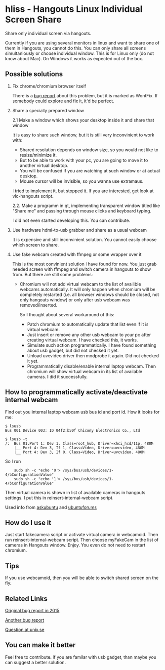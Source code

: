 hliss - Hangouts Linux Individual Screen Share
==============================================

Share only individual screen via hangouts.

Currently if you are using several monitors in linux and want to share one of them in Hangouts, you cannot do this. You can only share all screens simultaniously or choose individual window.
This is for Linux only (do not know about Mac). On Windows it works as expected out of the box.


Possible solutions
------------------
1. Fix chrome/chromium browser itself

    There is a [bug report](https://bugs.chromium.org/p/chromium/issues/detail?id=437507) about this problem, but it is marked as WontFix. If somebody could explore and fix it, it'd be perfect.
	
2. Share a specially prepared window

	2.1 Make a window which shows your desktop inside it and share that window

    It is easy to share such window, but it is still very inconvinient to work with:
    - Shared resolution depends on window size, so you would not like to resize/minimize it.
    - But to be able to work with your pc, you are going to move it to another virtual desktop.
    - You will be confused if you are watching at such window or at actual desktop.
    - Mouse cursor will be invisible, so you wanna use extramaus.

	I tried to implement it, but stopped it. If you are interested, get look at vlc-hangouts script.

    2.2. Make a programm in qt, implementing transparent window titled like "Share me" and passing through mouse clicks and keyboard typing.

    I did not even started developing this. You can contribute.

3. Use hardware hdmi-to-usb grabber and share as a usual webcam

    It is expensive and still inconvinient solution. You cannot easily choose which screen to share.

4. Use fake webcam created with ffmpeg or some wrapper over it

    This is the most convinient solution I have found for now. You just grab needed screen with ffmpeg and switch camera in hangouts to show from. But there are still some problems:
    - Chromium will not add virtual webcam to the list of availible webcams automatically.
    It will only happen when chromium will be completely restarted (i.e. all browser windows should be closed, not only hangouts window) or only after usb webcam was removed/inserted.
    
        So I thought about several workaround of this:
        - Patch chromium to automatically update that list even if it is virtual webcam.
        - Just insert or remove any other usb webcam to your pc after creating virtual webcam. I have checked this, it works.
        - Simulate such action programmatically. I have found something about usb gadget, but did not checked it yet.
        - Unload uvcvideo driver then modprobe it again. Did not checked it yet.
        - Programmatically disable/enable internal laptop webcam. Then chromium will show virtual webcam in its list of available cameras. I did it successfully.


How to programmatically activate/deactivate internal webcam
-----------------------------------------------------------

Find out you internal laptop webcam usb bus id and port id.
How it looks for me:
```
$ lsusb
Bus 001 Device 003: ID 04f2:b50f Chicony Electronics Co., Ltd

$ lsusb -t
/:  Bus 01.Port 1: Dev 1, Class=root_hub, Driver=xhci_hcd/11p, 480M
    |__ Port 4: Dev 3, If 1, Class=Video, Driver=uvcvideo, 480M
    |__ Port 4: Dev 3, If 0, Class=Video, Driver=uvcvideo, 480M
```
So I run
```
    sudo sh -c "echo '0'> /sys/bus/usb/devices/1-4/bConfigurationValue"
    sudo sh -c "echo '1'> /sys/bus/usb/devices/1-4/bConfigurationValue"
```
Then virtual camera is shown in list of available cameras in hangouts settings. I put this in reinsert-internal-webcam script.

Used info from [askubuntu](https://askubuntu.com/questions/189708/how-to-disable-integrated-webcam-and-still-be-able-to-use-an-external-one) and [ubuntuforums](https://ubuntuforums.org/showthread.php?t=766891)

How do I use it
---------------
Just start fakecamera script or activate virtual camera in webcamoid. Then run reinsert-internal-webcam script. Then choose myFakeCam in the list of cameras in Hangouts window. Enjoy. You even do not need to restart chromium.

Tips
----
If you use webcamoid, then you will be able to switch shared screen on the fly.

Related Links
-------------
[Original bug report in 2015](https://bugs.chromium.org/p/chromium/issues/detail?id=437507)

[Another bug report](https://bugs.chromium.org/p/chromium/issues/detail?id=660032)

[Question at unix.se](https://unix.stackexchange.com/questions/152435/sharing-your-desktop-with-google-hangouts-dual-monitor-and-gnome-shell)

You can make it better
----------------------
Feel free to contribute.
If you are familar with usb gadget, than maybe you can suggest a better solution.
